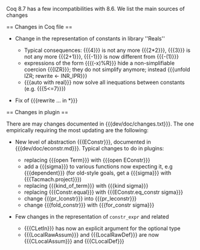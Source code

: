 Coq 8.7 has a few incompatibilities with 8.6. We list the main sources of changes

== Changes in Coq file ==

 * Change in the representation of constants in library ''Reals''
   * Typical consequences: {{{4}}} is not any more {{{2*2}}}, {{{3}}} is not any more {{{2+1}}}, {{{-1}}} is now different from {{{-(1)}}}
   * expressions of the form {{{(-x)%R}}} hide a non-simplifiable coercion {{{IZR}}}; they do not simplify anymore; instead {{{unfold IZR; rewrite <- INR_IPR}}}
   * {{{auto with real}}} now solve all inequations between constants (e.g. {{{5<=7}}})

 * Fix of {{{rewrite ... in *}}}

== Changes in plugin ==

There are may changes documented in {{{dev/doc/changes.txt}}}. The one empirically requiring the most updating are the following:

  * New level of abstraction {{{EConstr}}}, documented in {{{dev/doc/econstr.md}}}. Typical changes to do in plugins:

    * replacing {{{open Term}}} with {{{open EConstr}}}
    * add a {{{sigma}}} to various functions now expecting it, e.g {{{dependent}}} (for old-style goals, get a {{{sigma}}} with {{{Tacmach.project}}})
    * replacing {{{kind_of_term}}} with {{{kind sigma}}}
    * replacing {{{Constr.equal}}} with {{{EConstr.eq_constr sigma}}}
    * change {{{pr_lconstr}}} into {{{pr_leconstr}}}
    * change {{{fold_constr}}} with {{{for_constr sigma}}}

  * Few changes in the representation of `constr_expr` and related
    * {{{CLetIn}}} has now an explicit argument for the optional type
    * {{{LocalRawAssum}}} and {{{LocalRawDef}}} are now {{{CLocalAssum}}} and {{{CLocalDef}}}
